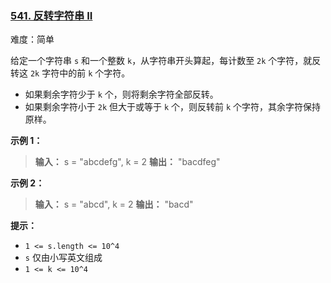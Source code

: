 ### [541\. 反转字符串 II](https://leetcode.cn/problems/reverse-string-ii/)

难度：简单

给定一个字符串 `s` 和一个整数 `k`，从字符串开头算起，每计数至 `2k` 个字符，就反转这 `2k` 字符中的前 `k` 个字符。

- 如果剩余字符少于 `k` 个，则将剩余字符全部反转。
- 如果剩余字符小于 `2k` 但大于或等于 `k` 个，则反转前 `k` 个字符，其余字符保持原样。

**示例 1：**

> **输入：** s = "abcdefg", k = 2
> **输出：** "bacdfeg"

**示例 2：**

> **输入：** s = "abcd", k = 2
> **输出：** "bacd"

**提示：**

- `1 <= s.length <= 10^4`
- `s` 仅由小写英文组成
- `1 <= k <= 10^4`
